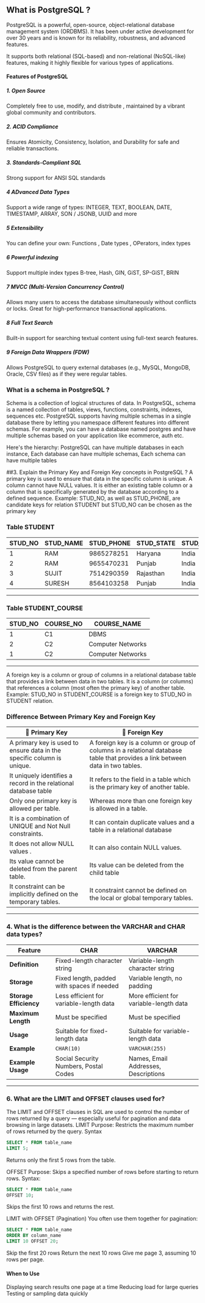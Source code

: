 ## What is PostgreSQL ?
PostgreSQL is a powerful, open-source, object-relational database management system (ORDBMS). It has been under active development for over 30 years and is known for its reliability, robustness, and advanced features.

It supports both relational (SQL-based) and non-relational (NoSQL-like) features, making it highly flexible for various types of applications.



#### Features of PostgreSQL 
##### 1. Open Source 
Completely free to use, modify, and distribute , maintained by a vibrant global community and contributors. 
##### 2. ACID Compliance 
Ensures Atomicity, Consistency, Isolation, and Durability for safe and reliable transactions.

##### 3. Standards-Compliant SQL
Strong support for ANSI SQL standards

##### 4 ADvanced Data Types 
  Support a wide range of types: 
   INTEGER, TEXT, BOOLEAN, DATE, TIMESTAMP,  ARRAY, SON / JSONB, UUID and more 

##### 5 Extensibility 
  You can define your own: 
  Functions ,  Date types , OPerators, index types
##### 6  Powerful indexing 
  Support multiple index types 
    B-tree, Hash, GIN, GiST, SP-GiST, BRIN

##### 7  MVCC (Multi-Version Concurrency Control)
Allows many users to access the database simultaneously without conflicts or locks.
Great for high-performance transactional applications.


##### 8 Full Text Search
Built-in support for searching textual content using full-text search features.

##### 9  Foreign Data Wrappers (FDW)
Allows PostgreSQL to query external databases (e.g., MySQL, MongoDB, Oracle, CSV files) as if they were regular tables.




### What is a schema in PostgreSQL ? 
Schema is a collection of logical structures of data. In PostgreSQL, schema is a named collection of tables, views, functions, constraints, indexes, sequences etc.
PostgreSQL supports having multiple schemas in a single database there by letting you namespace different features into different schemas.
For example, you can have a database named postgres and have multiple schemas based on your application like ecommerce, auth etc.

Here's the hierarchy:
 PostgreSQL can have multiple databases in each instance,
 Each database can have multiple schemas,
 Each schema can have multiple tables

 

##3.  Explain the Primary Key and Foreign Key concepts in PostgreSQL ?
A primary key is used to ensure that data in the specific column is unique. A column cannot have NULL values. It is either an existing table column or a column that is specifically generated by the database according to a defined sequence.
Example: STUD_NO, as well as STUD_PHONE, are candidate keys for relation STUDENT but STUD_NO can be chosen as the primary key 


 ### Table STUDENT 

| STUD_NO | STUD_NAME | STUD_PHONE  | STUD_STATE | STUD_COUNT | STUD_AGE |
|---------|-----------|-------------|------------|------------|----------|
| 1       | RAM       | 9865278251  | Haryana    | India      | 20       |
| 2       | RAM       | 9655470231  | Punjab     | India      | 19       |
| 3       | SUJIT     | 7514290359  | Rajasthan  | India      | 18       |
| 4       | SURESH    | 8564103258  | Punjab     | India      | 21       |

--- 



 ### Table STUDENT_COURSE

| STUD_NO | COURSE_NO | COURSE_NAME        |
|---------|-----------|--------------------|
| 1       | C1        | DBMS               |
| 2       | C2        | Computer Networks  |
| 1       | C2        | Computer Networks  |

---

A foreign key is a column or group of columns in a relational database table that provides a link between data in two tables. It is a column (or columns) that references a column (most often the primary key) of another table.
Example: STUD_NO in STUDENT_COURSE is a foreign key to STUD_NO in STUDENT relation.


### Difference Between Primary Key and Foreign Key
| 🔑 Primary Key | 🔗 Foreign Key |
|----------------|----------------|
|A primary key is used to ensure data in the specific column is unique. | A foreign key is a column or group of columns in a relational database table that provides a link between data in two tables. |
|It uniquely identifies a record in the relational database table | It refers to the field in a table which is the primary key of another table. |
| Only one primary key is allowed per table. | Whereas more than one foreign key is allowed in a table. |
|It is a combination of UNIQUE and Not Null constraints. | It can contain duplicate values and a table in a relational database |
|It does not allow NULL values . | It can also contain NULL values. |
| Its value cannot be deleted from the parent table. | Its value can be deleted from the child table |
| It constraint can be implicitly defined on the temporary tables. | It constraint cannot be defined on the local or global temporary tables. |

---


### 4. What is the difference between the VARCHAR and CHAR data types?

|  Feature          |  CHAR                                  |  VARCHAR                                 |
|---------------------|------------------------------------------|--------------------------------------------|
| **Definition**       | Fixed-length character string            | Variable-length character string           |
| **Storage**          | Fixed length, padded with spaces if needed | Variable length, no padding                |
| **Storage Efficiency** | Less efficient for variable-length data | More efficient for variable-length data    |
| **Maximum Length**   | Must be specified                        | Must be specified                          |
| **Usage**            | Suitable for fixed-length data           | Suitable for variable-length data          |
| **Example**          | `CHAR(10)`                               | `VARCHAR(255)`                             |
| **Example Usage**    | Social Security Numbers, Postal Codes    | Names, Email Addresses, Descriptions       |

---



### 6. What are the LIMIT and OFFSET clauses used for?
The LIMIT and OFFSET clauses in SQL are used to control the number of rows returned by a query — especially useful for pagination and data browsing in large datasets.
LIMIT
Purpose: Restricts the maximum number of rows returned by the query.
Syntax 
```sql
SELECT * FROM table_name
LIMIT 5;
```
 Returns only the first 5 rows from the table.


OFFSET
Purpose: Skips a specified number of rows before starting to return rows.
Syntax: 
```sql
SELECT * FROM table_name
OFFSET 10;
```
Skips the first 10 rows and returns the rest.



LIMIT with OFFSET (Pagination)
You often use them together for pagination:
```sql
SELECT * FROM table_name
ORDER BY column_name
LIMIT 10 OFFSET 20;
```
Skip the first 20 rows
Return the next 10 rows
Give me page 3, assuming 10 rows per page.

#### When to Use 
Displaying search results one page at a time
Reducing load for large queries
Testing or sampling data quickly















